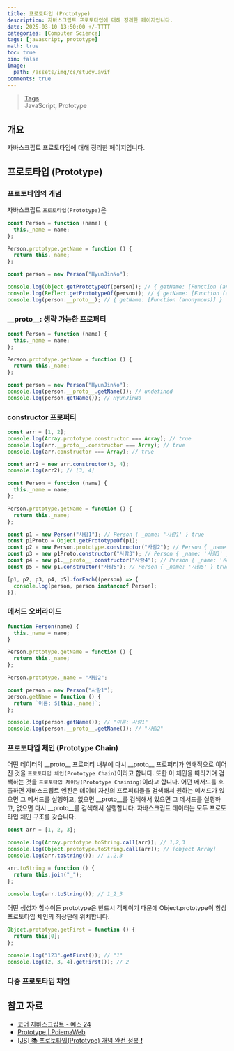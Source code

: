 ```yaml
---
title: 프로토타입 (Prototype)
description: 자바스크립트 프로토타입에 대해 정리한 페이지입니다.
date: 2025-03-10 13:50:00 +/-TTTT
categories: [Computer Science]
tags: [javascript, prototype]
math: true
toc: true
pin: false
image:
  path: /assets/img/cs/study.avif
comments: true
---
```


<blockquote class="prompt-info"><p><strong><u>Tags</u></strong><br>
JavaScript, Prototype</p></blockquote>

## 개요

자바스크립트 프로토타입에 대해 정리한 페이지입니다.

## 프로토타입 (Prototype)

### 프로토타입의 개념

자바스크립트 `프로토타입(Prototype)`은

```javascript
const Person = function (name) {
  this._name = name;
};

Person.prototype.getName = function () {
  return this._name;
};

const person = new Person("HyunJinNo");

console.log(Object.getPrototypeOf(person)); // { getName: [Function (anonymous)] }
console.log(Reflect.getPrototypeOf(person)); // { getName: [Function (anonymous)] }
console.log(person.__proto__); // { getName: [Function (anonymous)] }
```

### \_\_proto\_\_: 생략 가능한 프로퍼티

```javascript
const Person = function (name) {
  this._name = name;
};

Person.prototype.getName = function () {
  return this._name;
};

const person = new Person("HyunJinNo");
console.log(person.__proto__.getName()); // undefined
console.log(person.getName()); // HyunJinNo
```

### constructor 프로퍼티

```javascript
const arr = [1, 2];
console.log(Array.prototype.constructor === Array); // true
console.log(arr.__proto__.constructor === Array); // true
console.log(arr.constructor === Array); // true

const arr2 = new arr.constructor(3, 4);
console.log(arr2); // [3, 4]
```

```javascript
const Person = function (name) {
  this._name = name;
};

Person.prototype.getName = function () {
  return this._name;
};

const p1 = new Person("사람1"); // Person { _name: '사람1' } true
const p1Proto = Object.getPrototypeOf(p1);
const p2 = new Person.prototype.constructor("사람2"); // Person { _name: '사람2' } true
const p3 = new p1Proto.constructor("사람3"); // Person { _name: '사람3' } true
const p4 = new p1.__proto__.constructor("사람4"); // Person { _name: '사람4' } true
const p5 = new p1.constructor("사람5"); // Person { _name: '사람5' } true

[p1, p2, p3, p4, p5].forEach((person) => {
  console.log(person, person instanceof Person);
});
```

### 메서드 오버라이드

```javascript
function Person(name) {
  this._name = name;
}

Person.prototype.getName = function () {
  return this._name;
};

Person.prototype._name = "사람2";

const person = new Person("사람1");
person.getName = function () {
  return `이름: ${this._name}`;
};

console.log(person.getName()); // "이름: 사람1"
console.log(person.__proto__.getName()); // "사람2"
```

### 프로토타입 체인 (Prototype Chain)

어떤 데이터의 \_\_proto\_\_ 프로퍼티 내부에 다시 \_\_proto\_\_ 프로퍼티가 연쇄적으로 이어진 것을 `프로토타입 체인(Prototype Chain)`이라고 합니다. 또한 이 체인을 따라가며 검색하는 것을 `프로토타입 체이닝(Prototype Chaining)`이라고 합니다. 어떤 메서드를 호출하면 자바스크립트 엔진은 데이터 자신의 프로퍼티들을 검색해서 원하는 메서드가 있으면 그 메서드를 실행하고, 없으면 \_\_proto\_\_를 검색해서 있으면 그 메서드를 실행하고, 없으면 다시 \_\_proto\_\_를 검색해서 실행합니다. 자바스크립트 데이터는 모두 프로토타입 체인 구조를 갖습니다.

```javascript
const arr = [1, 2, 3];

console.log(Array.prototype.toString.call(arr)); // 1,2,3
console.log(Object.prototype.toString.call(arr)); // [object Array]
console.log(arr.toString()); // 1,2,3

arr.toString = function () {
  return this.join("_");
};

console.log(arr.toString()); // 1_2_3
```

어떤 생성자 함수이든 prototype은 반드시 객체이기 때문에 Object.prototype이 항상 프로토타입 체인의 최상단에 위치합니다.

```javascript
Object.prototype.getFirst = function () {
  return this[0];
};

console.log("123".getFirst()); // "1"
console.log([2, 3, 4].getFirst()); // 2
```

### 다중 프로토타입 체인

## 참고 자료

- <a href="https://www.yes24.com/Product/Goods/78586788" target="_blank">코어 자바스크립트 - 예스 24</a>
- <a href="https://poiemaweb.com/js-prototype" target="_blank">Prototype | PoiemaWeb</a>
- <a href="https://inpa.tistory.com/entry/JS-%F0%9F%93%9A-Prototype-%EC%99%84%EC%A0%84-%EC%A0%95%EB%B3%B5-%E2%9D%97" target="_blank">[JS] 📚 프로토타입(Prototype) 개념 완전 정복 ❗</a>
